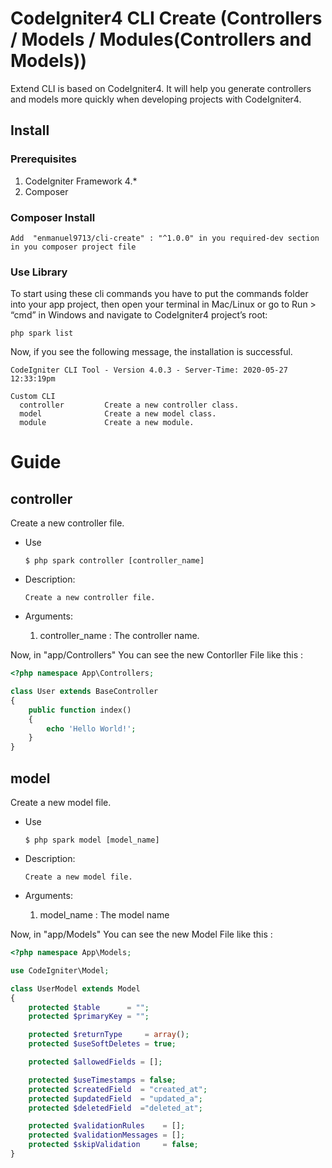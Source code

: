 # CodeIgniter4 CLI Create (Controllers / Models / Modules(Controllers and Models))

Extend CLI is based on CodeIgniter4. It will help you generate controllers and models more quickly when developing projects with CodeIgniter4.

## Install

### Prerequisites
1. CodeIgniter Framework 4.*
2. Composer

### Composer Install

```
Add  "enmanuel9713/cli-create" : "^1.0.0" in you required-dev section in you composer project file
```
### Use Library

To start using these cli commands you have to put the commands folder into your app project, then open your terminal in Mac/Linux or go to Run > “cmd” in Windows and navigate to CodeIgniter4 project’s root:

```
php spark list
```

Now, if you see the following message, the installation is successful.

```
CodeIgniter CLI Tool - Version 4.0.3 - Server-Time: 2020-05-27 12:33:19pm

Custom CLI
  controller         Create a new controller class.
  model              Create a new model class.
  module             Create a new module.

```

# Guide

## controller

Create a new controller file.

* Use
    ```
    $ php spark controller [controller_name] 
    ```

* Description:
    ```
    Create a new controller file.
    ```
* Arguments:
    1. controller_name : The controller name.


Now, in "app/Controllers" You can see the new Contorller File like this :

```php
<?php namespace App\Controllers;

class User extends BaseController
{
    public function index()
    {
        echo 'Hello World!';
    }
}
```


## model

Create a new model file.

* Use
    ```
    $ php spark model [model_name]
    ```

* Description:
    ```
    Create a new model file.
    ```
* Arguments:
    1. model_name : The model name


Now, in "app/Models" You can see the new Model File like this :

```php
<?php namespace App\Models;

use CodeIgniter\Model;

class UserModel extends Model
{
    protected $table      = "";
    protected $primaryKey = "";

    protected $returnType     = array();
    protected $useSoftDeletes = true;

    protected $allowedFields = [];

    protected $useTimestamps = false;
    protected $createdField  = "created_at";
    protected $updatedField  = "updated_a";
    protected $deletedField  ="deleted_at";

    protected $validationRules    = [];
    protected $validationMessages = [];
    protected $skipValidation     = false;
}
```